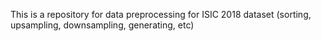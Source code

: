 This is a repository for data preprocessing for ISIC 2018 dataset 
(sorting, upsampling, downsampling, generating, etc)
